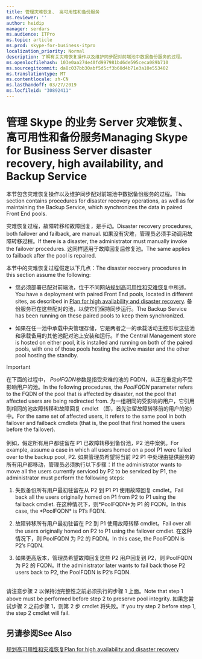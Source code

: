 ```yaml
---
title: 管理灾难恢复、 高可用性和备份服务
ms.reviewer: ''
author: heidip
manager: serdars
ms.audience: ITPro
ms.topic: article
ms.prod: skype-for-business-itpro
localization_priority: Normal
description: 了解有关灾难恢复操作以及维护同步配对前端池中数据备份服务的过程。
ms.openlocfilehash: 103e0aa274e40fd997981bd6de595ceca089b710
ms.sourcegitcommit: da8c037bb30abf5d5cf3b60d4b71e3a10e553402
ms.translationtype: MT
ms.contentlocale: zh-CN
ms.lasthandoff: 03/27/2019
ms.locfileid: "30892411"
---
```

# <a name="managing-skype-for-business-server-disaster-recovery-high-availability-and-backup-service"></a><span data-ttu-id="393ea-103">管理 Skype 的业务 Server 灾难恢复、 高可用性和备份服务</span><span class="sxs-lookup"><span data-stu-id="393ea-103">Managing Skype for Business Server disaster recovery, high availability, and Backup Service</span></span>

<span data-ttu-id="393ea-104">本节包含灾难恢复操作以及维护同步配对前端池中数据备份服务的过程。</span><span class="sxs-lookup"><span data-stu-id="393ea-104">This section contains procedures for disaster recovery operations, as well as for maintaining the Backup Service, which synchronizes the data in paired Front End pools.</span></span>

<span data-ttu-id="393ea-105">灾难恢复过程，故障转移和故障回复，是手动。</span><span class="sxs-lookup"><span data-stu-id="393ea-105">Disaster recovery procedures, both failover and failback, are manual.</span></span> <span data-ttu-id="393ea-106">如果没有灾难，管理员必须手动调用故障转移过程。</span><span class="sxs-lookup"><span data-stu-id="393ea-106">If there is a disaster, the administrator must manually invoke the failover procedures.</span></span> <span data-ttu-id="393ea-107">这同样适用于故障回复后修复池。</span><span class="sxs-lookup"><span data-stu-id="393ea-107">The same applies to failback after the pool is repaired.</span></span>

<span data-ttu-id="393ea-108">本节中的灾难恢复过程假定以下几点：</span><span class="sxs-lookup"><span data-stu-id="393ea-108">The disaster recovery procedures in this section assume the following:</span></span>

  - <span data-ttu-id="393ea-109">您必须部署已配对前端池，位于不同网站[规划高可用性和灾难恢复](../../plan-your-deployment/high-availability-and-disaster-recovery/high-availability-and-disaster-recovery.md)中所述。</span><span class="sxs-lookup"><span data-stu-id="393ea-109">You have a deployment with paired Front End pools, located in different sites, as described in [Plan for high availability and disaster recovery](../../plan-your-deployment/high-availability-and-disaster-recovery/high-availability-and-disaster-recovery.md).</span></span> <span data-ttu-id="393ea-110">备份服务已在这些配对的池，以使它们保持同步运行。</span><span class="sxs-lookup"><span data-stu-id="393ea-110">The Backup Service has been running on these paired pools to keep them synchronized.</span></span>

  - <span data-ttu-id="393ea-111">如果在任一池中承载中央管理存储，它是两者之一的承载活动主控形状这些池和承载备用的其他池配对池上安装和运行。</span><span class="sxs-lookup"><span data-stu-id="393ea-111">If the Central Management store is hosted on either pool, it is installed and running on both of the paired pools, with one of those pools hosting the active master and the other pool hosting the standby.</span></span>

> [!IMPORTANT]
> <span data-ttu-id="393ea-112">在下面的过程中， *PoolFQDN*参数是指受灾难的池的 FQDN，从正在重定向不受影响用户的池。</span><span class="sxs-lookup"><span data-stu-id="393ea-112">In the following procedures, the *PoolFQDN* parameter refers to the FQDN of the pool that is affected by disaster, not the pool that affected users are being redirected from.</span></span> <span data-ttu-id="393ea-113">为一组相同的受影响的用户，它引用到相同的池故障转移和故障回复 cmdlet （即，首先驻留故障转移前的用户的池） 中。</span><span class="sxs-lookup"><span data-stu-id="393ea-113">For the same set of affected users, it refers to the same pool in both failover and failback cmdlets (that is, the pool that first homed the users before the failover).</span></span><BR><br><span data-ttu-id="393ea-114">例如，假定所有用户都驻留在 P1 已故障转移到备份池，P2 池中案例。</span><span class="sxs-lookup"><span data-stu-id="393ea-114">For example, assume a case in which all users homed on a pool P1 were failed over to the backup pool, P2.</span></span> <span data-ttu-id="393ea-115">如果管理员希望将当前 P2 P1 中处理由提供服务的所有用户都移动，管理员必须执行以下步骤：</span><span class="sxs-lookup"><span data-stu-id="393ea-115">If the administrator wants to move all the users currently serviced by P2 to be serviced by P1, the administrator must perform the following steps:</span></span> 
> <OL>
> <LI>
> <P><span data-ttu-id="393ea-116">失败备份所有用户最初驻留在从 P2 到 P1 P1 使用故障回复 cmdlet。</span><span class="sxs-lookup"><span data-stu-id="393ea-116">Fail back all the users originally homed on P1 from P2 to P1 using the failback cmdlet.</span></span> <span data-ttu-id="393ea-117">在这种情况下，则*PoolFQDN*为 P1 的 FQDN。</span><span class="sxs-lookup"><span data-stu-id="393ea-117">In this case, the *PoolFQDN* is P1’s FQDN.</span></span></P>
> <LI>
> <P><span data-ttu-id="393ea-118">故障转移所有用户最初驻留在 P2 到 P1 使用故障转移 cmdlet。</span><span class="sxs-lookup"><span data-stu-id="393ea-118">Fail over all the users originally homed on P2 to P1 using the failover cmdlet.</span></span> <span data-ttu-id="393ea-119">在这种情况下，则 PoolFQDN 为 P2 的 FQDN。</span><span class="sxs-lookup"><span data-stu-id="393ea-119">In this case, the PoolFQDN is P2’s FQDN.</span></span></P>
> <LI>
> <P><span data-ttu-id="393ea-120">如果更高版本，管理员希望故障回复这些 P2 用户回复到 P2，则 PoolFQDN 为 P2 的 FQDN。</span><span class="sxs-lookup"><span data-stu-id="393ea-120">If the administrator later wants to fail back those P2 users back to P2, the PoolFQDN is P2’s FQDN.</span></span></P></LI></OL><br><span data-ttu-id="393ea-121">请注意步骤 2 以保持池完整性之前必须执行的步骤 1 上面。</span><span class="sxs-lookup"><span data-stu-id="393ea-121">Note that step 1 above must be performed before step 2 to preserve pool integrity.</span></span> <span data-ttu-id="393ea-122">如果您尝试步骤 2 之前步骤 1，则第 2 步 cmdlet 将失败。</span><span class="sxs-lookup"><span data-stu-id="393ea-122">If you try step 2 before step 1, the step 2 cmdlet will fail.</span></span>


## <a name="see-also"></a><span data-ttu-id="393ea-123">另请参阅</span><span class="sxs-lookup"><span data-stu-id="393ea-123">See Also</span></span>

[<span data-ttu-id="393ea-124">规划高可用性和灾难恢复</span><span class="sxs-lookup"><span data-stu-id="393ea-124">Plan for high availability and disaster recovery</span></span>](../../plan-your-deployment/high-availability-and-disaster-recovery/high-availability-and-disaster-recovery.md) 
  

